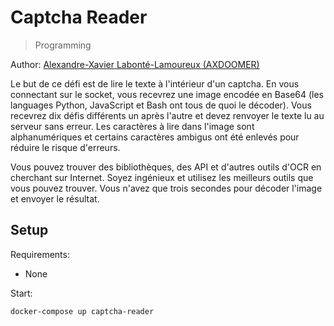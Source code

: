 # Captcha Reader

> Programming

Author: [Alexandre-Xavier Labonté-Lamoureux (AXDOOMER)](https://github.com/axdoomer)

Le but de ce défi est de lire le texte à l'intérieur d'un captcha. En vous connectant sur le socket, vous recevrez une image encodée en Base64 (les languages Python, JavaScript et Bash ont tous de quoi le décoder). Vous recevrez dix défis différents un après l'autre et devez renvoyer le texte lu au serveur sans erreur. Les caractères à lire dans l'image sont alphanumériques et certains caractères ambigus ont été enlevés pour réduire le risque d'erreurs. 

Vous pouvez trouver des bibliothèques, des API et d'autres outils d'OCR en cherchant sur Internet. Soyez ingénieux et utilisez les meilleurs outils que vous pouvez trouver. Vous n'avez que trois secondes pour décoder l'image et envoyer le résultat.

## Setup

Requirements:
- None

Start:

```
docker-compose up captcha-reader
```
